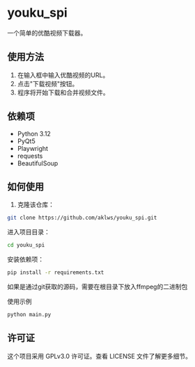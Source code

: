 # youku_spi

一个简单的优酷视频下载器。

## 使用方法

1. 在输入框中输入优酷视频的URL。
2. 点击"下载视频"按钮。
3. 程序将开始下载和合并视频文件。

## 依赖项

- Python 3.12
- PyQt5
- Playwright
- requests
- BeautifulSoup

## 如何使用

1. 克隆该仓库：

```bash
git clone https://github.com/aklws/youku_spi.git
```

进入项目目录：
```bash
cd youku_spi
```
安装依赖项：
```bash
pip install -r requirements.txt
```
如果是通过git获取的源码，需要在根目录下放入ffmpeg的二进制包

使用示例
```python
python main.py
```

## 许可证
这个项目采用 GPLv3.0 许可证。查看 LICENSE 文件了解更多细节。
